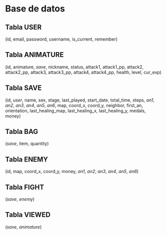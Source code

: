 # Base de datos #

## Tabla USER	 ##
(id, email, password, username, is_current, remember)

## Tabla ANIMATURE ##
(id, animature, *save*, nickname, status, attack1, attack1_pp, attack2, attack2_pp, attack3, attack3_pp, attack4, attack4_pp, health, level, cur_exp)

## Tabla SAVE ##
(id, *user*, name, sex, stage, last_played, start_date, total_time, steps, *an1*, *an2*, *an3*, *an4*, *an5*, *an6*, map, coord_x, coord_y, neighbor, first_an, orientation, last_healing_map, last_healing_x, last_healing_y, medals, money)

## Tabla BAG ##
(*save*, item, quantity)

## Tabla ENEMY ##
(id, map, coord_x, coord_y, money, *an1*, *an2*, *an3*, *an4*, *an5*, *an6*)

## Tabla FIGHT ##
(*save*, *enemy*)

## Tabla VIEWED ##
(*save*, *animature*)